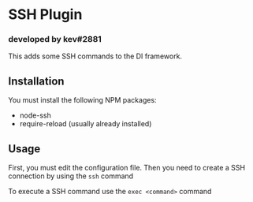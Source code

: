 # SSH Plugin
### developed by kev#2881

This adds some SSH commands to the DI framework.

## Installation
You must install the following NPM packages:
  - node-ssh
  - require-reload (usually already installed)

## Usage
First, you must edit the configuration file.
Then you need to create a SSH connection by using the `ssh` command

To execute a SSH command use the `exec <command>` command
